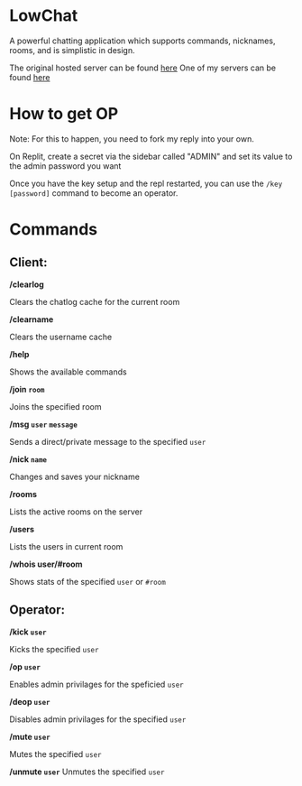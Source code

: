 # LowChat

A powerful chatting application which supports commands, nicknames, rooms, and is simplistic in design.

The original hosted server can be found [here](https://chat.hyperjs.ml/)
One of my servers can be found [here](https://lowchat.replit.blanksausage.ga/)

# How to get OP
Note: For this to happen, you need to fork my reply into your own.

On Replit, create a secret via the sidebar called "ADMIN" and set its value to the admin password you want

Once you have the key setup and the repl restarted, you can use the `/key [password]` command to become an operator.

# Commands
## Client:
**/clearlog**

Clears the chatlog cache for the current room

**/clearname**

Clears the username cache

**/help**

Shows the available commands

**/join `room`**

Joins the specified room

**/msg `user` `message`**

Sends a direct/private message to the specified `user`

**/nick `name`**

Changes and saves your nickname

**/rooms**

Lists the active rooms on the server

**/users**

Lists the users in current room

**/whois user/#room**

Shows stats of the specified `user` or `#room`

## Operator:
**/kick `user`**

Kicks the specified `user`

**/op `user`**

Enables admin privilages for the speficied `user`

**/deop `user`**

Disables admin privilages for the specified `user`

**/mute `user`**

Mutes the specified `user`

**/unmute `user`**
Unmutes the specified `user`
